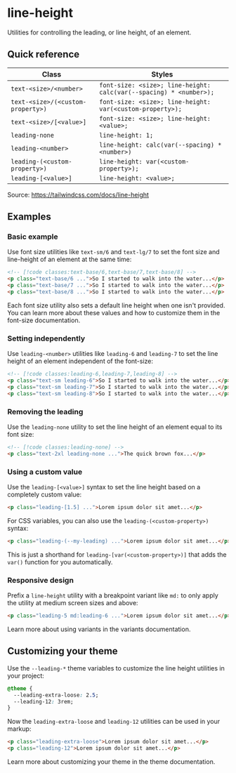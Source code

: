 # line-height

Utilities for controlling the leading, or line height, of an element.

## Quick reference

| Class | Styles |
|---|---|
| `text-<size>/<number>` | `font-size: <size>; line-height: calc(var(--spacing) * <number>);` |
| `text-<size>/(<custom-property>)` | `font-size: <size>; line-height: var(<custom-property>);` |
| `text-<size>/[<value>]` | `font-size: <size>; line-height: <value>;` |
| `leading-none` | `line-height: 1;` |
| `leading-<number>` | `line-height: calc(var(--spacing) * <number>)` |
| `leading-(<custom-property>)` | `line-height: var(<custom-property>);` |
| `leading-[<value>]` | `line-height: <value>;` |

Source: https://tailwindcss.com/docs/line-height

## Examples

### Basic example

Use font size utilities like `text-sm/6` and `text-lg/7` to set the font size and line-height of an element at the same time:

```html
<!-- [!code classes:text-base/6,text-base/7,text-base/8] -->
<p class="text-base/6 ...">So I started to walk into the water...</p>
<p class="text-base/7 ...">So I started to walk into the water...</p>
<p class="text-base/8 ...">So I started to walk into the water...</p>
```

Each font size utility also sets a default line height when one isn't provided. You can learn more about these values and how to customize them in the font-size documentation.

### Setting independently

Use `leading-<number>` utilities like `leading-6` and `leading-7` to set the line height of an element independent of the font-size:

```html
<!-- [!code classes:leading-6,leading-7,leading-8] -->
<p class="text-sm leading-6">So I started to walk into the water...</p>
<p class="text-sm leading-7">So I started to walk into the water...</p>
<p class="text-sm leading-8">So I started to walk into the water...</p>
```

### Removing the leading

Use the `leading-none` utility to set the line height of an element equal to its font size:

```html
<!-- [!code classes:leading-none] -->
<p class="text-2xl leading-none ...">The quick brown fox...</p>
```

### Using a custom value

Use the `leading-[<value>]` syntax to set the line height based on a completely custom value:

```html
<p class="leading-[1.5] ...">Lorem ipsum dolor sit amet...</p>
```

For CSS variables, you can also use the `leading-(<custom-property>)` syntax:

```html
<p class="leading-(--my-leading) ...">Lorem ipsum dolor sit amet...</p>
```

This is just a shorthand for `leading-[var(<custom-property>)]` that adds the `var()` function for you automatically.

### Responsive design

Prefix a `line-height` utility with a breakpoint variant like `md:` to only apply the utility at medium screen sizes and above:

```html
<p class="leading-5 md:leading-6 ...">Lorem ipsum dolor sit amet...</p>
```

Learn more about using variants in the variants documentation.

## Customizing your theme

Use the `--leading-*` theme variables to customize the line height utilities in your project:

```css
@theme {
  --leading-extra-loose: 2.5;
  --leading-12: 3rem;
}
```

Now the `leading-extra-loose` and `leading-12` utilities can be used in your markup:

```html
<p class="leading-extra-loose">Lorem ipsum dolor sit amet...</p>
<p class="leading-12">Lorem ipsum dolor sit amet...</p>
```

Learn more about customizing your theme in the theme documentation.
